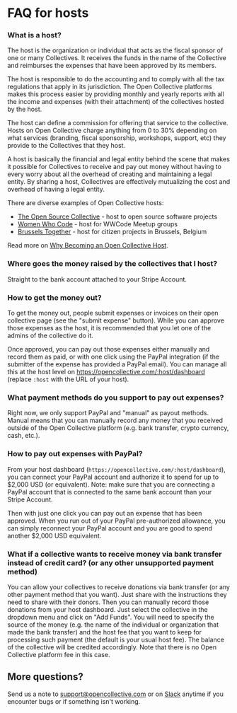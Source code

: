 # FAQ for hosts

### What is a host?

The host is the organization or individual that acts as the fiscal sponsor of one or many Collectives. It receives the funds in the name of the Collective and reimburses the expenses that have been approved by its members.

The host is responsible to do the accounting and to comply with all the tax regulations that apply in its jurisdiction. The Open Collective platforms makes this process easier by providing monthly and yearly reports with all the income and expenses (with their attachment) of the collectives hosted by the host.

The host can define a commission for offering that service to the collective. Hosts on Open Collective charge anything from 0 to 30% depending on what services (branding, fiscal sponsorship, workshops, support, etc) they provide to the Collectives that they host.

A host is basically the financial and legal entity behind the scene that makes it possible for Collectives to receive and pay out money without having to every worry about all the overhead of creating and maintaining a legal entity. By sharing a host, Collectives are effectively mutualizing the cost and overhead of having a legal entity.

There are diverse examples of Open Collective hosts:

- [The Open Source Collective](https://opencollective.com/opensource) - host to open source software projects
- [Women Who Code](https://opencollective.com/wwcode) - host for WWCode Meetup groups
- [Brussels Together](https://opencollective.com/brusselstogether) - host for citizen projects in Brussels, Belgium

Read more on [Why Becoming an Open Collective Host](becoming-an-open-collective-host).

### Where goes the money raised by the collectives that I host?

Straight to the bank account attached to your Stripe Account.

### How to get the money out?

To get the money out, people submit expenses or invoices on their open collective page (see the "submit expense" button). While you can approve those expenses as the host, it is recommended that you let one of the admins of the collective do it.

Once approved, you can pay out those expenses either manually and record them as paid, or with one click using the PayPal integration (if the submitter of the expense has provided a PayPal email). You can manage all this at the host level on https://opencollective.com/:host/dashboard (replace `:host` with the URL of your host).

### What payment methods do you support to pay out expenses?

Right now, we only support PayPal and "manual" as payout methods. Manual means that you can manually record any money that you received outside of the Open Collective platform (e.g. bank transfer, crypto currency, cash, etc.).

### How to pay out expenses with PayPal?

From your host dashboard (`https://opencollective.com/:host/dashboard`), you can connect your PayPal account and authorize it to spend for up to \$2,000 USD (or equivalent).
Note: make sure that you are connecting a PayPal account that is connected to the same bank account than your Stripe Account.

Then with just one click you can pay out an expense that has been approved. When you run out of your PayPal pre-authorized allowance, you can simply reconnect your PayPal account and you are good to spend another \$2,000 USD equivalent.

### What if a collective wants to receive money via bank transfer instead of credit card? (or any other unsupported payment method)

You can allow your collectives to receive donations via bank transfer (or any other payment method that you want). Just share with the instructions they need to share with their donors. Then you can manually record those donations from your host dashboard. Just select the collective in the dropdown menu and click on "Add Funds". You will need to specify the source of the money (e.g. the name of the individual or organization that made the bank transfer) and the host fee that you want to keep for processing such payment (the default is your usual host fee). The balance of the collective will be credited accordingly.
Note that there is no Open Collective platform fee in this case.

## More questions?

Send us a note to support@opencollective.com or on [Slack](https://slack.opencollective.com) anytime if you encounter bugs or if something isn't working.
